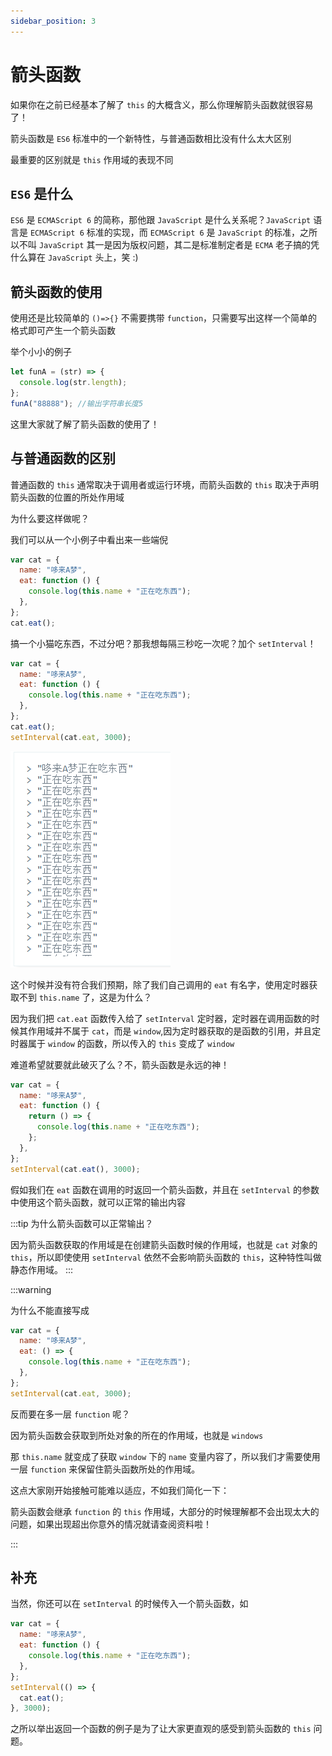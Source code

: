 ```yaml
---
sidebar_position: 3
---
```


# 箭头函数

如果你在之前已经基本了解了 `this` 的大概含义，那么你理解箭头函数就很容易了！

箭头函数是 `ES6` 标准中的一个新特性，与普通函数相比没有什么太大区别

最重要的区别就是 `this` 作用域的表现不同

## `ES6` 是什么

`ES6` 是 `ECMAScript 6` 的简称，那他跟 `JavaScript` 是什么关系呢？`JavaScript` 语言是 `ECMAScript 6` 标准的实现，而 `ECMAScript 6` 是 `JavaScript` 的标准，之所以不叫 `JavaScript` 其一是因为版权问题，其二是标准制定者是 `ECMA` <span className="hide"><span>老子搞的凭什么算在 `JavaScript` 头上，笑 :)</span></span>

## 箭头函数的使用

使用还是比较简单的 `()=>{}` 不需要携带 `function`，只需要写出这样一个简单的格式即可产生一个箭头函数

举个小小的例子

```js
let funA = (str) => {
  console.log(str.length);
};
funA("88888"); //输出字符串长度5
```

这里大家就了解了箭头函数的使用了！

## 与普通函数的区别

普通函数的 `this` 通常取决于调用者或运行环境，而箭头函数的 `this` 取决于声明箭头函数的位置的所处作用域

为什么要这样做呢？

我们可以从一个小例子中看出来一些端倪

```js
var cat = {
  name: "哆来A梦",
  eat: function () {
    console.log(this.name + "正在吃东西");
  },
};
cat.eat();
```

搞一个小猫吃东西，不过分吧？那我想每隔三秒吃一次呢？加个 `setInterval`！

```js
var cat = {
  name: "哆来A梦",
  eat: function () {
    console.log(this.name + "正在吃东西");
  },
};
cat.eat();
setInterval(cat.eat, 3000);
```

![](./img/03/1.png)

这个时候并没有符合我们预期，除了我们自己调用的 `eat` 有名字，使用定时器获取不到 `this.name` 了，这是为什么？

因为我们把 `cat.eat` 函数传入给了 `setInterval` 定时器，定时器在调用函数的时候其作用域并不属于 `cat`，而是 `window`,因为定时器获取的是函数的引用，并且定时器属于 `window` 的函数，所以传入的 `this` 变成了 `window`

难道希望就要就此破灭了么？不，箭头函数是永远的神！

```js
var cat = {
  name: "哆来A梦",
  eat: function () {
    return () => {
      console.log(this.name + "正在吃东西");
    };
  },
};
setInterval(cat.eat(), 3000);
```

假如我们在 `eat` 函数在调用的时返回一个箭头函数，并且在 `setInterval` 的参数中使用这个箭头函数，就可以正常的输出内容

:::tip 为什么箭头函数可以正常输出？

因为箭头函数获取的作用域是在创建箭头函数时候的作用域，也就是 `cat` 对象的 `this`，所以即使使用 `setInterval` 依然不会影响箭头函数的 `this`，这种特性叫做静态作用域。
:::

:::warning

为什么不能直接写成

```js
var cat = {
  name: "哆来A梦",
  eat: () => {
    console.log(this.name + "正在吃东西");
  },
};
setInterval(cat.eat, 3000);
```

反而要在多一层 `function` 呢？

因为箭头函数会获取到所处对象的所在的作用域，也就是 `windows`

那 `this.name` 就变成了获取 `window` 下的 `name` 变量内容了，所以我们才需要使用一层 `function` 来保留住箭头函数所处的作用域。

这点大家刚开始接触可能难以适应，不如我们简化一下：

箭头函数会继承 `function` 的 `this` 作用域，大部分的时候理解都不会出现太大的问题，如果出现超出你意外的情况就请查阅资料啦！

:::
## 补充

当然，你还可以在 `setInterval` 的时候传入一个箭头函数，如

```js
var cat = {
  name: "哆来A梦",
  eat: function () {
    console.log(this.name + "正在吃东西");
  },
};
setInterval(() => {
  cat.eat();
}, 3000);
```

之所以举出返回一个函数的例子是为了让大家更直观的感受到箭头函数的 `this` 问题。